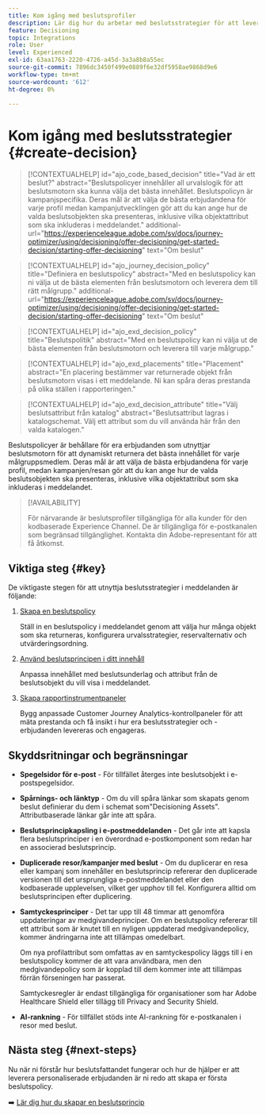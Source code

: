 ```yaml
---
title: Kom igång med beslutsprofiler
description: Lär dig hur du arbetar med beslutsstrategier för att leverera erbjudanden.
feature: Decisioning
topic: Integrations
role: User
level: Experienced
exl-id: 63aa1763-2220-4726-a45d-3a3a8b8a55ec
source-git-commit: 7896dc3450f499e0889f6e32df5958ae9868d9e6
workflow-type: tm+mt
source-wordcount: '612'
ht-degree: 0%

---
```


# Kom igång med beslutsstrategier {#create-decision}

>[!CONTEXTUALHELP]
>id="ajo_code_based_decision"
>title="Vad är ett beslut?"
>abstract="Beslutspolicyer innehåller all urvalslogik för att beslutsmotorn ska kunna välja det bästa innehållet. Beslutspolicyn är kampanjspecifika. Deras mål är att välja de bästa erbjudandena för varje profil medan kampanjutvecklingen gör att du kan ange hur de valda beslutsobjekten ska presenteras, inklusive vilka objektattribut som ska inkluderas i meddelandet."
>additional-url="https://experienceleague.adobe.com/sv/docs/journey-optimizer/using/decisioning/offer-decisioning/get-started-decision/starting-offer-decisioning" text="Om beslut"

>[!CONTEXTUALHELP]
>id="ajo_journey_decision_policy"
>title="Definiera en beslutspolicy"
>abstract="Med en beslutspolicy kan ni välja ut de bästa elementen från beslutsmotorn och leverera dem till rätt målgrupp."
>additional-url="https://experienceleague.adobe.com/sv/docs/journey-optimizer/using/decisioning/offer-decisioning/get-started-decision/starting-offer-decisioning" text="Om beslut"

>[!CONTEXTUALHELP]
>id="ajo_exd_decision_policy"
>title="Beslutspolitik"
>abstract="Med en beslutspolicy kan ni välja ut de bästa elementen från beslutsmotorn och leverera till varje målgrupp."

>[!CONTEXTUALHELP]
>id="ajo_exd_placements"
>title="Placement"
>abstract="En placering bestämmer var returnerade objekt från beslutsmotorn visas i ett meddelande. Ni kan spåra deras prestanda på olika ställen i rapporteringen."

>[!CONTEXTUALHELP]
>id="ajo_exd_decision_attribute"
>title="Välj beslutsattribut från katalog"
>abstract="Beslutsattribut lagras i katalogschemat. Välj ett attribut som du vill använda här från den valda katalogen."

Beslutspolicyer är behållare för era erbjudanden som utnyttjar beslutsmotorn för att dynamiskt returnera det bästa innehållet för varje målgruppsmedlem. Deras mål är att välja de bästa erbjudandena för varje profil, medan kampanjen/resan gör att du kan ange hur de valda beslutsobjekten ska presenteras, inklusive vilka objektattribut som ska inkluderas i meddelandet.

>[!AVAILABILITY]
>
>För närvarande är beslutsprofiler tillgängliga för alla kunder för den kodbaserade Experience Channel. De är tillgängliga för e-postkanalen som begränsad tillgänglighet. Kontakta din Adobe-representant för att få åtkomst.

## Viktiga steg {#key}

De viktigaste stegen för att utnyttja beslutsstrategier i meddelanden är följande:

1. [Skapa en beslutspolicy](../experience-decisioning/create-decision-policy.md)

   Ställ in en beslutspolicy i meddelandet genom att välja hur många objekt som ska returneras, konfigurera urvalsstrategier, reservalternativ och utvärderingsordning.

1. [Använd beslutsprincipen i ditt innehåll](../experience-decisioning/use-decision-policy.md)

   Anpassa innehållet med beslutsunderlag och attribut från de beslutsobjekt du vill visa i meddelandet.

1. [Skapa rapportinstrumentpaneler](cja-reporting.md)

   Bygg anpassade Customer Journey Analytics-kontrollpaneler för att mäta prestanda och få insikt i hur era beslutsstrategier och -erbjudanden levereras och engageras.

## Skyddsritningar och begränsningar

* **Spegelsidor för e-post** - För tillfället återges inte beslutsobjekt i e-postspegelsidor.
* **Spårnings- och länktyp** - Om du vill spåra länkar som skapats genom beslut definierar du dem i schemat som&quot;Decisioning Assets&quot;. Attributbaserade länkar går inte att spåra.
* **Beslutsprincipkapsling i e-postmeddelanden** - Det går inte att kapsla flera beslutsprinciper i en överordnad e-postkomponent som redan har en associerad beslutsprincip.
* **Duplicerade resor/kampanjer med beslut** - Om du duplicerar en resa eller kampanj som innehåller en beslutsprincip refererar den duplicerade versionen till det ursprungliga e-postmeddelandet eller den kodbaserade upplevelsen, vilket ger upphov till fel. Konfigurera alltid om beslutsprincipen efter duplicering.
* **Samtyckesprinciper** - Det tar upp till 48 timmar att genomföra uppdateringar av medgivandeprinciper. Om en beslutspolicy refererar till ett attribut som är knutet till en nyligen uppdaterad medgivandepolicy, kommer ändringarna inte att tillämpas omedelbart.

  Om nya profilattribut som omfattas av en samtyckespolicy läggs till i en beslutspolicy kommer de att vara användbara, men den medgivandepolicy som är kopplad till dem kommer inte att tillämpas förrän förseningen har passerat.

  Samtyckesregler är endast tillgängliga för organisationer som har Adobe Healthcare Shield eller tillägg till Privacy and Security Shield.

* **AI-rankning** - För tillfället stöds inte AI-rankning för e-postkanalen i resor med beslut.

## Nästa steg {#next-steps}

Nu när ni förstår hur beslutsfattandet fungerar och hur de hjälper er att leverera personaliserade erbjudanden är ni redo att skapa er första beslutspolicy.

➡️ [Lär dig hur du skapar en beslutsprincip](../experience-decisioning/create-decision-policy.md)
